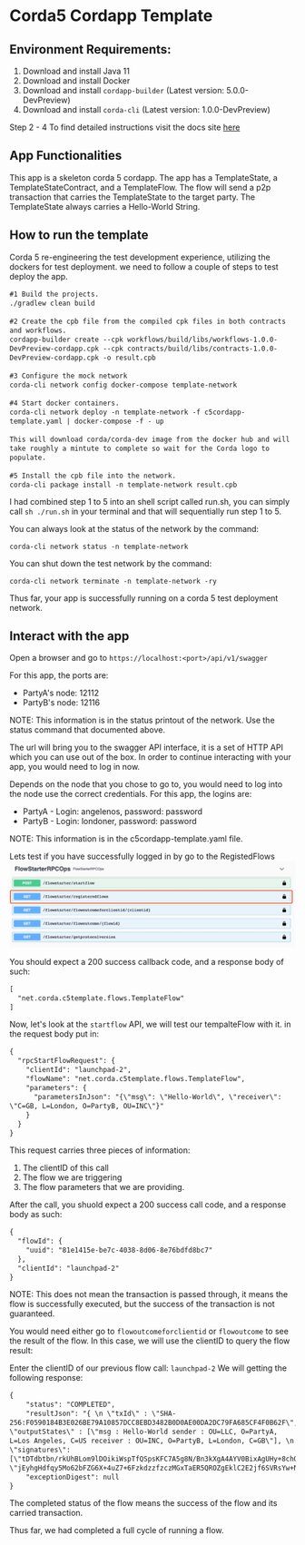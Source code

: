 # Corda5 Cordapp Template 

## Environment Requirements: 
1. Download and install Java 11
2. Download and install Docker
3. Download and install `cordapp-builder` (Latest version: 5.0.0-DevPreview)
4. Download and install `corda-cli` (Latest version: 1.0.0-DevPreview)

Step 2 - 4 To find detailed instructions visit the docs site [here](https://docs.r3.com/en/platform/corda/5.0-dev-preview-1.html)

## App Functionalities 
This app is a skeleton corda 5 cordapp. The app has a TemplateState, a TemplateStateContract, and a TemplateFlow. The flow will send a p2p transaction that carries the TemplateState to the target party. The TemplateState always carries a Hello-World String. 

## How to run the template

Corda 5 re-engineering the test development experience, utilizing the dockers for test deployment. we need to follow a couple of steps to test deploy the app. 
```
#1 Build the projects.
./gradlew clean build

#2 Create the cpb file from the compiled cpk files in both contracts and workflows.
cordapp-builder create --cpk workflows/build/libs/workflows-1.0.0-DevPreview-cordapp.cpk --cpk contracts/build/libs/contracts-1.0.0-DevPreview-cordapp.cpk -o result.cpb 

#3 Configure the mock network
corda-cli network config docker-compose template-network

#4 Start docker containers.
corda-cli network deploy -n template-network -f c5cordapp-template.yaml | docker-compose -f - up
   
This will download corda/corda-dev image from the docker hub and will take roughly a mintute to complete so wait for the Corda logo to populate. 
    
#5 Install the cpb file into the network.
corda-cli package install -n template-network result.cpb
```
I had combined step 1 to 5 into an shell script called run.sh, you can simply call `sh ./run.sh` in your terminal and that will sequentially run step 1 to 5. 

You can always look at the status of the network by the command: 
```
corda-cli network status -n template-network
```
You can shut down the test network by the command: 
```
corda-cli network terminate -n template-network -ry
```
Thus far, your app is successfully running on a corda 5 test deployment network. 

## Interact with the app 
Open a browser and go to `https://localhost:<port>/api/v1/swagger`

For this app, the ports are: 
* PartyA's node: 12112
* PartyB's node: 12116

NOTE: This information is in the status printout of the network. Use the status command that documented above. 

The url will bring you to the swagger API interface, it is a set of HTTP API which you can use out of the box. In order to continue interacting with your app, you would need to log in now. 

Depends on the node that you chose to go to, you would need to log into the node use the correct credentials. 
For this app, the logins are: 
* PartyA - Login: angelenos, password: password
* PartyB - Login: londoner, password: password

NOTE: This information is in the c5cordapp-template.yaml file. 

Lets test if you have successfully logged in by go to the RegistedFlows 
![img.png](registeredflows.png)

You should expect a 200 success callback code, and a response body of such: 
```
[
  "net.corda.c5template.flows.TemplateFlow"
]
```

Now, let's look at the `startflow` API, we will test our tempalteFlow with it. 
in the request body put in: 
```
{
  "rpcStartFlowRequest": {
    "clientId": "launchpad-2", 
    "flowName": "net.corda.c5template.flows.TemplateFlow", 
    "parameters": { 
      "parametersInJson": "{\"msg\": \"Hello-World\", \"receiver\": \"C=GB, L=London, O=PartyB, OU=INC\"}" 
    } 
  } 
}
```
This request carries three pieces of information: 
1. The clientID of this call 
2. The flow we are triggering 
3. The flow parameters that we are providing. 

After the call, you shuold expect a 200 success call code, and a response body as such: 
```
{
  "flowId": {
    "uuid": "81e1415e-be7c-4038-8d06-8e76bdfd8bc7"
  },
  "clientId": "launchpad-2"
}
```
NOTE: This does not mean the transaction is passed through, it means the flow is successfully executed, but the success of the transaction is not guaranteed. 

You would need either go to `flowoutcomeforclientid` or `flowoutcome` to see the result of the flow. In this case, we will use the clientID to query the flow result: 

Enter the clientID of our previous flow call: `launchpad-2`
We will getting the following response: 
```
{
    "status": "COMPLETED",
    "resultJson": "{ \n \"txId\" : \"SHA-256:F0590184B3E026BE79A10857DCC8EBD3482B0D0AE00DA2DC79FA685CF4F0B62F\",\n \"outputStates\" : [\"msg : Hello-World sender : OU=LLC, O=PartyA, L=Los Angeles, C=US receiver : OU=INC, O=PartyB, L=London, C=GB\"], \n \"signatures\": [\"tDTdbtbn/rkUhBLom9lDOikiWspTfQSpsKFC7A5g8N/Bn3kXgA4AYV0BixAgUHy+8chOzXIkxOUo6eVgG/T1Cg==\", \"jEyhgHdfqy5Mo62bFZG6X+4uZ7+6FzkdzzfzczMGxTaER5QROZgEklC2E2jf6SVRsYw+NLHGwfd/K+ESr0sHBw==\"]\n}",
    "exceptionDigest": null
}
```
The completed status of the flow means the success of the flow and its carried transaction. 

Thus far, we had completed a full cycle of running a flow. 
